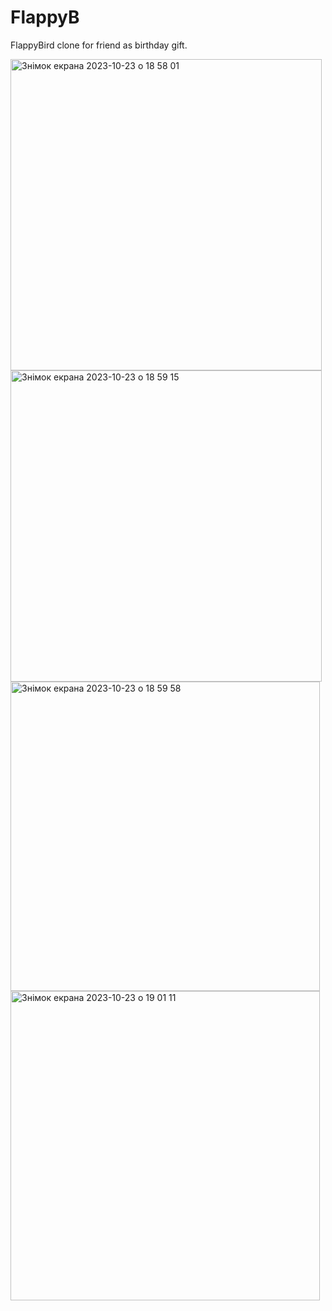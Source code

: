 # FlappyB
FlappyBird clone for friend as birthday gift.

<img width="498" alt="Знімок екрана 2023-10-23 о 18 58 01" src="https://github.com/iseaman89/FlappyB/assets/99422924/cc2db4b8-e424-4951-af8b-725e16388596">
<img width="498" alt="Знімок екрана 2023-10-23 о 18 59 15" src="https://github.com/iseaman89/FlappyB/assets/99422924/bc3ef43b-e4a7-4bd7-bb37-1d4dcb0b754b">
<img width="495" alt="Знімок екрана 2023-10-23 о 18 59 58" src="https://github.com/iseaman89/FlappyB/assets/99422924/655e1593-d009-4fdd-aedd-91d51c470c4d">
<img width="495" alt="Знімок екрана 2023-10-23 о 19 01 11" src="https://github.com/iseaman89/FlappyB/assets/99422924/057d4bbd-6a5a-4481-ab42-8752f5394ff5">
